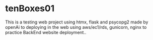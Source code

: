 # tenBoxes01
This is a testing web project using htmx, flask and psycopg2 made by openAi to deploying in the web using aws/ec1/rds, gunicorn, nginx to practice BackEnd website deployment.. 

